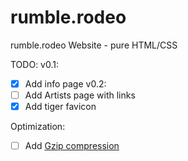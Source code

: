 # rumble.rodeo
rumble.rodeo Website - pure HTML/CSS

TODO: 
v0.1:
- [X] Add info page
v0.2:
- [ ] Add Artists page with links
- [x] Add tiger favicon

Optimization:
- [ ] Add [Gzip compression](https://github.com/Jylpah/svgztest/issues/1)